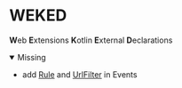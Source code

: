 # WEKED
**W**eb **E**xtensions **K**otlin **E**xternal **D**eclarations


<details open>
<summary>Missing</summary>
<ul>
    <li>add <a target="_blank" rel="developer.mozilla" href="https://developer.mozilla.org/en-US/docs/Mozilla/Add-ons/WebExtensions/API/events/Rule">Rule</a> and <a target="_blank" rel="developer.mozilla" href="https://developer.mozilla.org/en-US/docs/Mozilla/Add-ons/WebExtensions/API/events/UrlFilter">UrlFilter</a> in Events</li>
</ul>

</details>